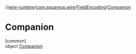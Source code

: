//[wire-runtime](../../../../index.md)/[com.squareup.wire](../../index.md)/[FieldEncoding](../index.md)/[Companion](index.md)

# Companion

[common]\
object [Companion](index.md)
